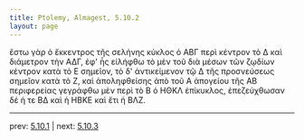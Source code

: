 ```yaml
---
title: Ptolemy, Almagest, 5.10.2
layout: page
---
```


ἔστω γὰρ ὁ ἔκκεντρος τῆς σελήνης κύκλος ὁ ΑΒΓ περὶ κέντρον τὸ Δ καὶ διάμετρον τὴν ΑΔΓ, ἐφ' ἧς εἰλήφθω τὸ μὲν τοῦ διὰ μέσων τῶν ζῳδίων κέντρον κατὰ τὸ Ε σημεῖον, τὸ δ' ἀντικείμενον τῷ Δ τῆς προσνεύσεως σημεῖον κατὰ τὸ Ζ, καὶ ἀποληφθείσης ἀπὸ τοῦ Α ἀπογείου τῆς ΑΒ περιφερείας γεγράφθω μὲν περὶ τὸ Β ὁ ΗΘΚΛ ἐπίκυκλος, ἐπεζεύχθωσαν δέ ἡ τε ΒΔ καὶ ἡ ΗΒΚΕ καὶ ἔτι ἡ ΒΛΖ. 

---

prev: [5.10.1](../5.10.1/) | next: [5.10.3](../5.10.3/)


